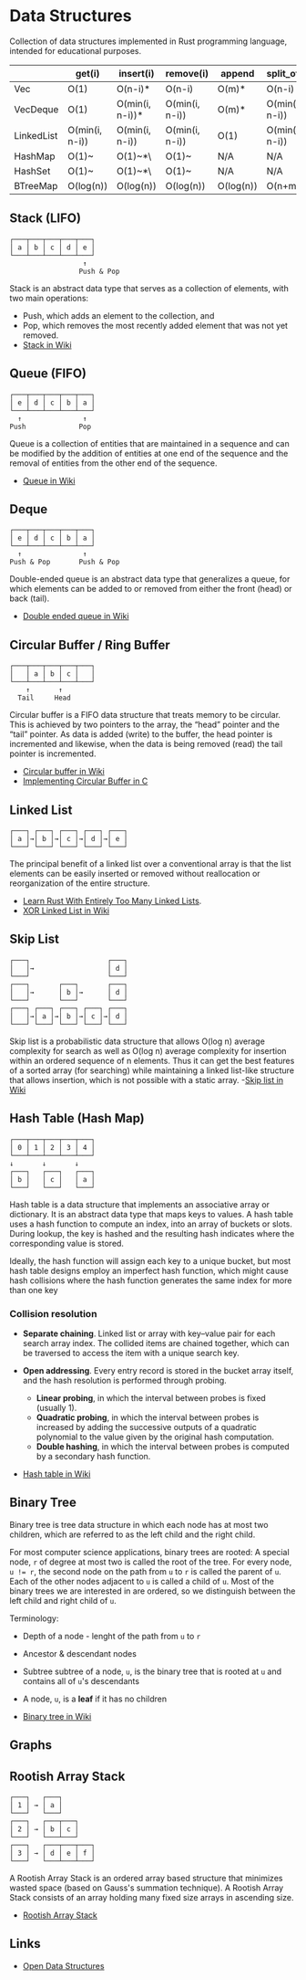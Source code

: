 # Data Structures
Collection of data structures implemented in Rust programming language, intended for educational purposes.

|            | get(i)         | insert(i)          | remove(i)          | append   | split_off(i)        |
|------------|----------------|--------------------|--------------------|----------|---------------------|
| Vec        | O(1)           | O(n-i)\*           | O(n-i)             | O(m)\*   | O(n-i)              |
| VecDeque   | O(1)           | O(min(i, n-i))\*   | O(min(i, n-i))     | O(m)\*   | O(min(i, n-i))      |
| LinkedList | O(min(i, n-i)) | O(min(i, n-i))     | O(min(i, n-i))     | O(1)     | O(min(i, n-i))      |
| HashMap    | O(1)~          | O(1)~*\            | O(1)~              | N/A      | N/A                 |
| HashSet    | O(1)~          | O(1)~*\            | O(1)~              | N/A      | N/A                 |
| BTreeMap   | O(log(n))      | O(log(n))          | O(log(n))          | O(log(n))| O(n+m)              |

## Stack (LIFO)
	┌───┬───┬───┬───┬───┐
	│ a │ b │ c │ d │ e │
	└───┴───┴───┴───┴───┘
	                  ↑
	                 Push & Pop

Stack is an abstract data type that serves as a collection of elements, with two main operations:
- Push, which adds an element to the collection, and
- Pop, which removes the most recently added element that was not yet removed.
- [Stack in Wiki](https://en.wikipedia.org/wiki/Stack_(abstract_data_type))

## Queue (FIFO)
	┌───┬───┬───┬───┬───┐
	│ e │ d │ c │ b │ a │
	└───┴───┴───┴───┴───┘
	  ↑               ↑
	Push             Pop

Queue is a collection of entities that are maintained in a sequence and can be modified by the addition of entities at one end of the sequence and the removal of entities from the other end of the sequence.
- [Queue in Wiki](https://en.wikipedia.org/wiki/Queue_(abstract_data_type))

## Deque
	┌───┬───┬───┬───┬───┐
	│ e │ d │ c │ b │ a │
	└───┴───┴───┴───┴───┘
	  ↑               ↑
	Push & Pop       Push & Pop

Double-ended queue is an abstract data type that generalizes a queue, for which elements can be added to or removed from either the front (head) or back (tail).
- [Double ended queue in Wiki](https://en.wikipedia.org/wiki/Double-ended_queue)

## Circular Buffer / Ring Buffer
	┌───┬───┬───┬───┬───┐
	│   │ a │ b │ c │   │
	└───┴───┴───┴───┴───┘
        ↑       ↑
      Tail     Head

Circular buffer is a FIFO data structure that treats memory to be circular. This is achieved by two pointers to the array, the “head” pointer and the “tail” pointer. As data is added (write) to the buffer, the head pointer is incremented and likewise, when the data is being removed (read) the tail pointer is incremented.
- [Circular buffer in Wiki](https://en.wikipedia.org/wiki/Circular_buffer)
- [Implementing Circular Buffer in C](https://embedjournal.com/implementing-circular-buffer-embedded-c/)

## Linked List
	┌───┐ ┌───┐ ┌───┐ ┌───┐ ┌───┐
	│ a │→│ b │→│ c │→│ d │→│ e │
	└───┘ └───┘ └───┘ └───┘ └───┘

The principal benefit of a linked list over a conventional array is that the list elements can be easily inserted or removed without reallocation or reorganization of the entire structure.

- [Learn Rust With Entirely Too Many Linked Lists](https://rust-unofficial.github.io/too-many-lists/index.html).
- [XOR Linked List in Wiki](https://en.wikipedia.org/wiki/XOR_linked_list)

## Skip List
	┌───┐                   ┌───┐
	│   │→                  │ d │
	└───┘                   └───┘
	┌───┐       ┌───┐       ┌───┐
	│   │→      │ b │→      │ d │
	└───┘       └───┘       └───┘
	┌───┐ ┌───┐ ┌───┐ ┌───┐ ┌───┐
	│   │→│ a │→│ b │→│ c │→│ d │
	└───┘ └───┘ └───┘ └───┘ └───┘

Skip list is a probabilistic data structure that allows  O(log n) average complexity for search as well as O(log n) average complexity for insertion within an ordered sequence of n elements. Thus it can get the best features of a sorted array (for searching) while maintaining a linked list-like structure that allows insertion, which is not possible with a static array.
-[Skip list in Wiki](https://en.wikipedia.org/wiki/Skip_list)

## Hash Table (Hash Map)
	┌───┬───┬───┬───┬───┐
	│ 0 │ 1 │ 2 │ 3 │ 4 │
	└───┴───┴───┴───┴───┘
    ↓       ↓       ↓
	┌───┐   ┌───┐   ┌───┐
	│ b │   │ c │   │ a │
	└───┘   └───┘   └───┘
Hash table is a data structure that implements an associative array or dictionary. It is an abstract data type that maps keys to values. A hash table uses a hash function to compute an index, into an array of buckets or slots. During lookup, the key is hashed and the resulting hash indicates where the corresponding value is stored.

Ideally, the hash function will assign each key to a unique bucket, but most hash table designs employ an imperfect hash function, which might cause hash collisions where the hash function generates the same index for more than one key

### Collision resolution
- **Separate chaining**. Linked list or array with key–value pair for each search array index. The collided items are chained together, which can be traversed to access the item with a unique search key.
- **Open addressing**. Every entry record is stored in the bucket array itself, and the hash resolution is performed through probing.
	- **Linear probing**, in which the interval between probes is fixed (usually 1).
	- **Quadratic probing**, in which the interval between probes is increased by adding the successive outputs of a quadratic polynomial to the value given by the original hash computation.
	- **Double hashing**, in which the interval between probes is computed by a secondary hash function.

- [Hash table in Wiki](https://en.wikipedia.org/wiki/Hash_table)

## Binary Tree
Binary tree is tree data structure in which each node has at most two children, which are referred to as the left child and the right child.

For most computer science applications, binary trees are rooted: A special node, `r` of degree at most two is called the root of the tree. For every node, `u != r`, the second node on the path from `u` to `r` is called the parent of `u`. Each of the other nodes adjacent to `u` is called a child of `u`. Most of the binary trees we are interested in are ordered, so we distinguish between the left child and right child of `u`.

Terminology:
- Depth of a node - lenght of the path from `u` to `r`
- Ancestor & descendant nodes
- Subtree subtree of a node, `u`, is the binary tree that is rooted at `u` and contains all of `u`'s descendants
- A node, `u`, is a **leaf** if it has no children

- [Binary tree in Wiki](https://en.wikipedia.org/wiki/Binary_tree)

## Graphs

## Rootish Array Stack
	┌───┐   ┌───┐
	│ 1 │ → │ a │
	└───┘   └───┘
	┌───┐   ┌───┬───┐
	│ 2 │ → │ b │ c │
	└───┘   └───┴───┘
	┌───┐   ┌───┬───┬───┐
	│ 3 │ → │ d │ e │ f │
	└───┘   └───┴───┴───┘

A Rootish Array Stack is an ordered array based structure that minimizes wasted space (based on Gauss's summation technique). A Rootish Array Stack consists of an array holding many fixed size arrays in ascending size.
- [Rootish Array Stack](https://aquarchitect.github.io/swift-algorithm-club/Rootish%20Array%20Stack/)

## Links
- [Open Data Structures](https://opendatastructures.org/)
